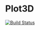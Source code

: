 # Plot3D

[![Build Status](https://github.com/mreichMPI-BGC/Plot3D.jl/actions/workflows/CI.yml/badge.svg?branch=main)](https://github.com/mreichMPI-BGC/Plot3D.jl/actions/workflows/CI.yml?query=branch%3Amain)
